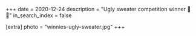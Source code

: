 +++
date = 2020-12-24
description = "Ugly sweater competition winner 👕🎁"
in_search_index = false

[extra]
photo = "winnies-ugly-sweater.jpg"
+++
